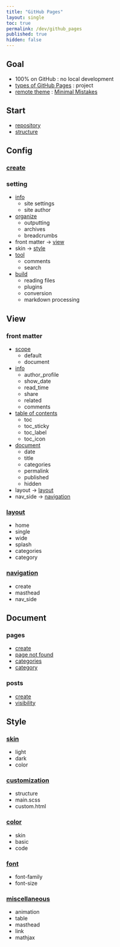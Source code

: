 ```yaml
---
title: "GitHub Pages"
layout: single
toc: true
permalink: /dev/github_pages
published: true
hidden: false
---
```


<head>
  <base target="_blank">
</head>



## Goal

- 100% on GitHub : no local development
- [types of GitHub Pages](https://docs.github.com/en/pages/getting-started-with-github-pages/about-github-pages#types-of-github-pages-sites) : project
- [remote theme](https://docs.github.com/en/pages/setting-up-a-github-pages-site-with-jekyll/adding-a-theme-to-your-github-pages-site-using-jekyll#adding-a-theme) : [Minimal Mistakes](https://github.com/mmistakes/minimal-mistakes)



## Start

- [repository](/dev/github_pages/start/repository)
- [structure](/dev/github_pages/start/structure)



## Config

### [create](/dev/github_pages/config/create)

### setting

- [info](/dev/github_pages/config/setting/info)
  - site settings
  - site author
- [organize](/dev/github_pages/config/setting/organize)
  - outputting
  - archives
  - breadcrumbs
- front matter -> [view](#view)
- skin -> [style](#skin)
- [tool](/dev/github_pages/config/setting/tool)
  - comments
  - search
- [build](/dev/github_pages/config/setting/build)
  - reading files
  - plugins
  - conversion
  - markdown processing



## View

### front matter

- [scope](/dev/github_pages/view/front_matter/scope)
  - default
  - document
- [info](/dev/github_pages/view/front_matter/info)
  - author_profile
  - show_date
  - read_time
  - share
  - related
  - comments
- [table of contents](/dev/github_pages/view/front_matter/table_of_contents)
  - toc
  - toc_sticky
  - toc_label
  - toc_icon
- [document](/dev/github_pages/view/front_matter/document)
  - date
  - title
  - categories
  - permalink
  - published
  - hidden
- layout -> [layout](#layout)
- nav_side -> [navigation](#navigation)

### [layout](/dev/github_pages/view/layout)

- home
- single
- wide
- splash
- categories
- category

### [navigation](/dev/github_pages/view/navigation)

- create
- masthead
- nav_side



## Document

### pages

- [create](/dev/github_pages/document/pages/create)
- [page not found](/dev/github_pages/document/pages/page_not_found)
- [categories](/dev/github_pages/document/pages/categories)
- [category](/dev/github_pages/document/pages/category)

### posts

- [create](/dev/github_pages/document/posts/create)
- [visibility](/dev/github_pages/document/posts/visibility)



## Style

### [skin](/dev/github_pages/style/skin)

- light
- dark
- color

### [customization](/dev/github_pages/style/customization)

- structure
- main.scss
- custom.html

### [color](/dev/github_pages/style/color)

- skin
- basic
- code

### [font](/dev/github_pages/style/font)

- font-family
- font-size

### [miscellaneous](/dev/github_pages/style/miscellaneous)

- animation
- table
- masthead
- link
- mathjax
